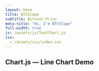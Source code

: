 ```yaml
---
layout: base
title: BTCSlope
subtitle: Bitcoin Price
meta-title: "Hi, I'm BTCSlope"
full-width: true
js: /assets/js/TestChart.js
css:
  - /assets/css/index.css
---
```


<div class="container">
  <h2>Chart.js — Line Chart Demo</h2>
  <div>
    <canvas id="myChart"></canvas>
  </div>
</div>


